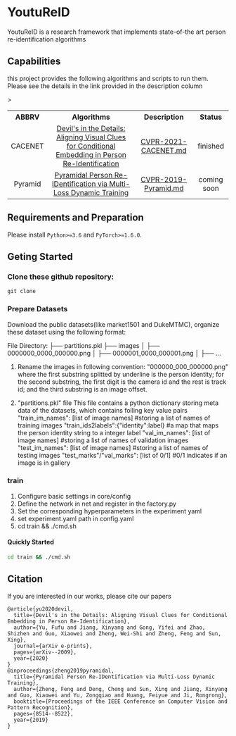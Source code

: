 # YoutuReID

YoutuReID is a research framework that implements state-of-the art person re-identification algorithms


## Capabilities
this project provides the following algorithms and scripts to run them. Please see the details in the link provided in the description column

<table>
 <tbody>
    <tr align="center" valign="middle">
      <th>ABBRV</th>
      <th>Algorithms</th>
      <th>Description</th>
      <th>Status</th>
    </tr>
    <tr> <!-- (1-st row) -->
    <td align="center" valign="middle"> CACENET </td>
    <td align="center" valign="middle"> <a href="https://arxiv.org/abs/2009.05250">Devil's in the Details: Aligning Visual Clues for Conditional Embedding in Person Re-Identification</a> </td>
    <td align="center" valign="middle"> <a href="./docs/CVPR-2021-CACENET.md">CVPR-2021-CACENET.md</a> </td>
    <td align="center" valign="middle"> finished </td>
    </tr>
    <tr> <!-- (2-st row) -->
    <td align="center" valign="middle"> Pyramid </td>
    <td align="center" valign="middle"> <a href="https://openaccess.thecvf.com/content_CVPR_2019/papers/Zheng_Pyramidal_Person_Re-IDentification_via_Multi-Loss_Dynamic_Training_CVPR_2019_paper.pdf">Pyramidal Person Re-IDentification via Multi-Loss Dynamic Training</a> </td>
    <td align="center" valign="middle"> <a href="./docs/CVPR-2019-Pyramid.md">CVPR-2019-Pyramid.md</a> </td>
    <td align="center" valign="middle"> coming soon </td>>
 </tbody>
</table>

## Requirements and Preparation

Please install `Python>=3.6` and `PyTorch>=1.6.0`. 

## Geting Started

### Clone these github repository:
```
git clone 
```
### Prepare Datasets
Download the public datasets(like market1501 and DukeMTMC), organize these dataset using the following format:

File Directory:
├── partitions.pkl
├── images
│ ├── 0000000_0000_000000.png
│ ├── 0000001_0000_000001.png
│ ├── ...

1. Rename the images in following convention:
"000000_000_000000.png" where the first substring splitted by underline is the person identity;
for the second substring, the first digit is the camera id and the rest is track id;
and the third substring is an image offset.

2. "partitions.pkl" file
This file contains a python dictionary storing meta data of the datasets, which contains folling key value pairs
"train_im_names": [list of image names] #storing a list of names of training images
"train_ids2labels":{"identity":label} #a map that maps the person identity string to a integer label
"val_im_names": [list of image names] #storing a list of names of validation images
"test_im_names": [list of image names] #storing a list of names of testing images
"test_marks"/"val_marks": [list of 0/1] #0/1 indicates if an image is in gallery

### train
1. Configure basic settings in core/config
2. Define the network in net and register in the factory.py
3. Set the corresponding hyperparameters in the experiment yaml
4. set experiment.yaml path in config.yaml
5. cd train && ./cmd.sh

#### Quickly Started

```bash
cd train && ./cmd.sh
```

## Citation
If you are interested in our works, please cite our papers
```
@article{yu2020devil,
  title={Devil's in the Details: Aligning Visual Clues for Conditional Embedding in Person Re-Identification},
  author={Yu, Fufu and Jiang, Xinyang and Gong, Yifei and Zhao, Shizhen and Guo, Xiaowei and Zheng, Wei-Shi and Zheng, Feng and Sun, Xing},
  journal={arXiv e-prints},
  pages={arXiv--2009},
  year={2020}
}
@inproceedings{zheng2019pyramidal,
  title={Pyramidal Person Re-IDentification via Multi-Loss Dynamic Training},
  author={Zheng, Feng and Deng, Cheng and Sun, Xing and Jiang, Xinyang and Guo, Xiaowei and Yu, Zongqiao and Huang, Feiyue and Ji, Rongrong},
  booktitle={Proceedings of the IEEE Conference on Computer Vision and Pattern Recognition},
  pages={8514--8522},
  year={2019}
}
```




